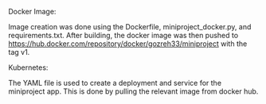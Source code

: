 Docker Image:

Image creation was done using the Dockerfile, miniproject_docker.py, and requirements.txt.
After building, the docker image was then pushed to https://hub.docker.com/repository/docker/gozreh33/miniproject with the tag v1.

Kubernetes:

The YAML file is used to create a deployment and service for the miniproject app. This is done by pulling the relevant image from docker hub.

